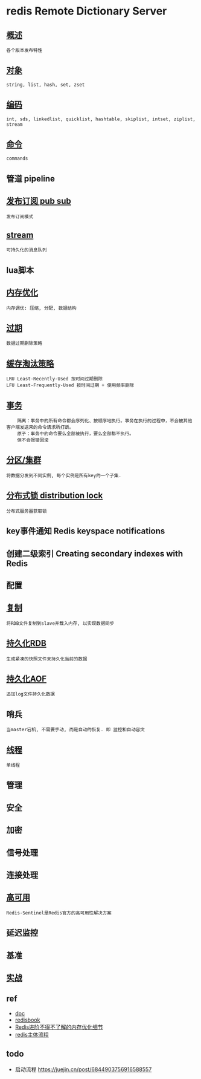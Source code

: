 # redis Remote Dictionary Server

## [概述](redis-overview.md)

    各个版本发布特性

## [对象](redis-obj.md)

    string, list, hash, set, zset

## [编码](redis-encoding.md)

    int, sds, linkedlist, quicklist, hashtable, skiplist, intset, ziplist, stream

## [命令](redis-cmd.md)

    commands

## 管道 pipeline

## [发布订阅 pub sub](redis-pubsub.md)

    发布订阅模式

## [stream](redis-stream.md)

    可持久化的消息队列

## lua脚本

## [内存优化](redis-mem-optimization.md)

    内存调优: 压缩, 分配, 数据结构

## [过期](redis-expire.md)

    数据过期删除策略

## [缓存淘汰策略](redis-cache-eliminate.md)

    LRU Least-Recently-Used 按时间过期删除
    LFU Least-Frequently-Used 按时间过期 + 使用频率删除

## [事务](redis-transaction.md)

        隔离：事务中的所有命令都会序列化、按顺序地执行。事务在执行的过程中，不会被其他客户端发送来的命令请求所打断。
        原子：事务中的命令要么全部被执行，要么全部都不执行。
        但不会报错回滚

## [分区/集群](redis-partitioning.md)

    将数据分发到不同实例, 每个实例是所有key的一个子集.

## [分布式锁 distribution lock](redis-distlock.md)

    分布式服务器获取锁

## key事件通知 Redis keyspace notifications

## 创建二级索引 Creating secondary indexes with Redis

## 配置

## [复制](redis-replication.md)

    将RDB文件复制到slave并载入内存, 以实现数据同步

## [持久化RDB](redis-rdb.md)

    生成紧凑的快照文件来持久化当前的数据

## [持久化AOF](redis-aof.md)

    追加log文件持久化数据

## 哨兵

    当master宕机, 不需要手动, 而是自动的恢复. 即 监控和自动容灾

## [线程](redis-thread.md)

    单线程

## 管理

## 安全

## 加密

## 信号处理

## 连接处理

## [高可用](redis-sentinel.md)

    Redis-Sentinel是Redis官方的高可用性解决方案

## 延迟监控

## 基准
  
## [实战](redis-practical.md)

## ref

- [doc](http://www.redis.cn/documentation.html)  
- [redisbook](http://redisbook.com)
- [Redis进阶不得不了解的内存优化细节](https://blog.csdn.net/belalds/article/details/81106853)
- [redis主体流程](https://www.jianshu.com/p/427cf97d7951)

## todo

- 启动流程 <https://juejin.cn/post/6844903756916588557>